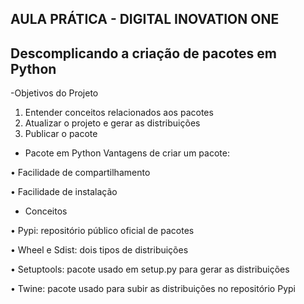 ## AULA PRÁTICA - DIGITAL INOVATION ONE

## Descomplicando a criação de pacotes em Python

-Objetivos do Projeto

1. Entender conceitos relacionados aos pacotes
2. Atualizar o projeto e gerar as distribuições
3. Publicar o pacote

- Pacote em Python
Vantagens de criar um pacote:

• Facilidade de compartilhamento

• Facilidade de instalação


- Conceitos

• Pypi: repositório público oficial de pacotes

• Wheel e Sdist: dois tipos de distribuições

• Setuptools: pacote usado em setup.py para gerar as distribuições

• Twine: pacote usado para subir as distribuições no repositório Pypi
